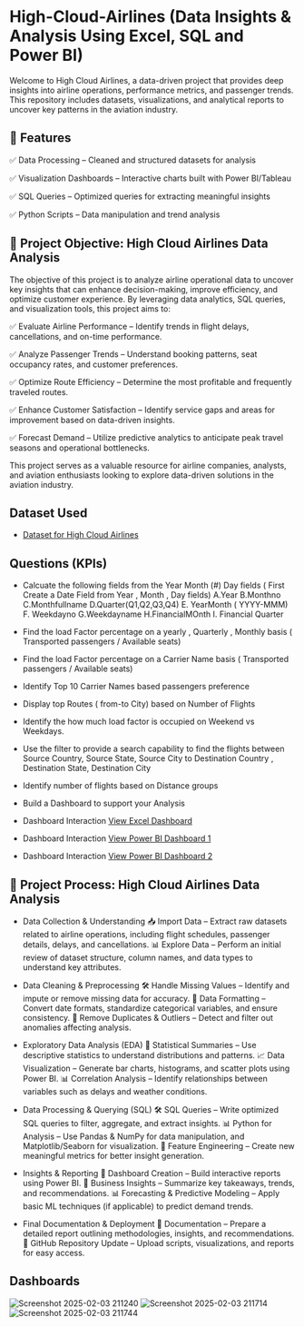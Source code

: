 # High-Cloud-Airlines (Data Insights & Analysis Using Excel, SQL and Power BI)
Welcome to High Cloud Airlines, a data-driven project that provides deep insights into airline operations, performance metrics, and passenger trends. This repository includes datasets, visualizations, and analytical reports to uncover key patterns in the aviation industry.

## 🚀 Features
✅ Data Processing – Cleaned and structured datasets for analysis

✅ Visualization Dashboards – Interactive charts built with Power BI/Tableau

✅ SQL Queries – Optimized queries for extracting meaningful insights

✅ Python Scripts – Data manipulation and trend analysis

## 🎯 Project Objective: High Cloud Airlines Data Analysis
The objective of this project is to analyze airline operational data to uncover key insights that can enhance decision-making, improve efficiency, and optimize customer experience. By leveraging data analytics, SQL queries, and visualization tools, this project aims to:

✅ Evaluate Airline Performance – Identify trends in flight delays, cancellations, and on-time performance.

✅ Analyze Passenger Trends – Understand booking patterns, seat occupancy rates, and customer preferences.

✅ Optimize Route Efficiency – Determine the most profitable and frequently traveled routes.

✅ Enhance Customer Satisfaction – Identify service gaps and areas for improvement based on data-driven insights.

✅ Forecast Demand – Utilize predictive analytics to anticipate peak travel seasons and operational bottlenecks.

This project serves as a valuable resource for airline companies, analysts, and aviation enthusiasts looking to explore data-driven solutions in the aviation industry.

## Dataset Used
- <a href="https://github.com/abhinavm0010/-High-Cloud-Airlines---Data-Insights-Analysis-/blob/main/Questinaires%20high%20%20Clouds%20(1).xlsx">Dataset for High Cloud Airlines </a>

## Questions (KPIs)
- Calcuate the following fields from the Year	Month (#)	Day  fields ( First Create a Date Field from Year , Month , Day fields)
   A.Year
   B.Monthno
   C.Monthfullname
   D.Quarter(Q1,Q2,Q3,Q4)
   E. YearMonth ( YYYY-MMM)
   F. Weekdayno
   G.Weekdayname
   H.FinancialMOnth
   I. Financial Quarter 
- Find the load Factor percentage on a yearly , Quarterly , Monthly basis ( Transported passengers / Available seats)
- Find the load Factor percentage on a Carrier Name basis ( Transported passengers / Available seats)
- Identify Top 10 Carrier Names based passengers preference 
- Display top Routes ( from-to City) based on Number of Flights 
- Identify the how much load factor is occupied on Weekend vs Weekdays.
- Use the filter to provide a search capability to find the flights between Source Country, Source State, Source City to Destination Country , Destination State, Destination City 
- Identify number of flights based on Distance groups
- Build a Dashboard to support your Analysis

- Dashboard Interaction <a href="https://github.com/abhinavm0010/-High-Cloud-Airlines---Data-Insights-Analysis-/blob/main/Screenshot%202025-02-03%20211240.png">View Excel Dashboard</a>
- Dashboard Interaction <a href="https://github.com/abhinavm0010/-High-Cloud-Airlines---Data-Insights-Analysis-/blob/main/Screenshot%202025-02-03%20211714.png">View Power BI Dashboard 1</a>
- Dashboard Interaction <a href="https://github.com/abhinavm0010/-High-Cloud-Airlines---Data-Insights-Analysis-/blob/main/Screenshot%202025-02-03%20211744.png">View Power BI Dashboard 2</a>

## 📌 Project Process: High Cloud Airlines Data Analysis

- Data Collection & Understanding
📥 Import Data – Extract raw datasets related to airline operations, including flight schedules, passenger details, delays, and cancellations.
📊 Explore Data – Perform an initial review of dataset structure, column names, and data types to understand key attributes.

- Data Cleaning & Preprocessing
🛠 Handle Missing Values – Identify and impute or remove missing data for accuracy.
🔄 Data Formatting – Convert date formats, standardize categorical variables, and ensure consistency.
🧹 Remove Duplicates & Outliers – Detect and filter out anomalies affecting analysis.

- Exploratory Data Analysis (EDA)
📌 Statistical Summaries – Use descriptive statistics to understand distributions and patterns.
📈 Data Visualization – Generate bar charts, histograms, and scatter plots using Power BI.
📊 Correlation Analysis – Identify relationships between variables such as delays and weather conditions.

- Data Processing & Querying (SQL)
🛠 SQL Queries – Write optimized SQL queries to filter, aggregate, and extract insights.
📊 Python for Analysis – Use Pandas & NumPy for data manipulation, and Matplotlib/Seaborn for visualization.
📌 Feature Engineering – Create new meaningful metrics for better insight generation.

- Insights & Reporting
📢 Dashboard Creation – Build interactive reports using Power BI.
📌 Business Insights – Summarize key takeaways, trends, and recommendations.
📊 Forecasting & Predictive Modeling – Apply basic ML techniques (if applicable) to predict demand trends.

- Final Documentation & Deployment
📑 Documentation – Prepare a detailed report outlining methodologies, insights, and recommendations.
🚀 GitHub Repository Update – Upload scripts, visualizations, and reports for easy access.

## Dashboards

![Screenshot 2025-02-03 211240](https://github.com/user-attachments/assets/193edaa8-abda-44de-af45-101a5df2bbc0)
![Screenshot 2025-02-03 211714](https://github.com/user-attachments/assets/78cb7407-5106-4273-b3a8-55bf2d60f9e7)
![Screenshot 2025-02-03 211744](https://github.com/user-attachments/assets/58aefd28-a10e-40f5-a26d-e8df24c1b070)

